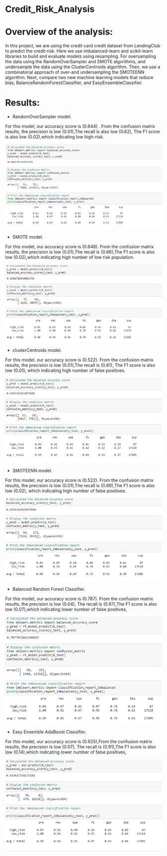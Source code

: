 # Credit_Risk_Analysis
# Overview of the analysis:
In this project, we are using the credit card credit dataset from LendingClub to predict the credit risk. Here we use imbalanced-learn and scikit-learn libraries to build and evaluate models using resampling. For oversampling the data using the RandomOverSampler and SMOTE algorithms, and undersample the data using the ClusterCentroids algorithm. Then, we use a combinatorial approach of over-and undersampling the SMOTEENN algorithm. Next, compare two new machine learning models that reduce bias, BalanceRandomForestClassifier, and EasyEnsembleClassifier.

# Results:
-  RandomOverSampler model.

For this model, our accuracy score is (0.644) . From the confusion matrix results, the precision is low (0.01),The recall is also low (0.62), The F1 score is also low (0.02),which indicating low high-risk.
   
![first image](/Resources/image1.PNG
   )
   
    
   
 - SMOTE model.
 
 For this model, our accuracy score is (0.648). From the confusion matrix results, the precision is low (0.01),The recall is (0.66),The F1 score is also low (0.02),which indicating high number of low risk population.
 
 ![first image](/Resources/image2.PNG
   )
   
 - clusterCentroids model.

 
For this model, our accuracy score is (0.522). From the confusion matrix results, the precision is low (0.01),The recall is (0.61), The F1 score is also low (0.01),
which indicating high number of false positives.
 

 
 ![first image](/Resources/image3.PNG
   )
   
 - SMOTEENN model.
 
 For this model, our accuracy score is (0.522). From the confusion matrix results, the precision is low (0.01),The recall is (0.69),The F1 score is also low (0.02),
which indicating high number of false positives.
 

  ![first image](/Resources/image4.PNG
   )
   
  - Balanced Random Forest Classifier.
  
   For this model, our accuracy score is (0.787). From the confusion matrix results, the precision is low (0.04),
   The recall is (0.67),The F1 score is also low (0.07),which indicating lower number of false positives,
  
   ![first image](/Resources/image5.PNG
   )
   
   - Easy Ensemble AdaBoost Classifier.
   
   For this model, our accuracy score is (0.925),From the confusion matrix results, the precision is low (0.07),
   The recall is (0.91),The F1 score is also low (0.14),which indicating lower number of false positives,
  
   ![first image](/Resources/image6.PNG
   )
